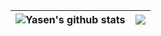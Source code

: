 | <img align="center" src="https://github-readme-stats.vercel.app/api?username=yasenh&show_icons=true&include_all_commits=true&count_private=true&theme=vue&hide_border=true" alt="Yasen's github stats" /></a> | <img align="center" src="https://github-readme-stats.vercel.app/api/top-langs/?username=yasenh&theme=vue&hide_border=true&hide=Fortran" /></a> |
| ------------- | ------------- |
